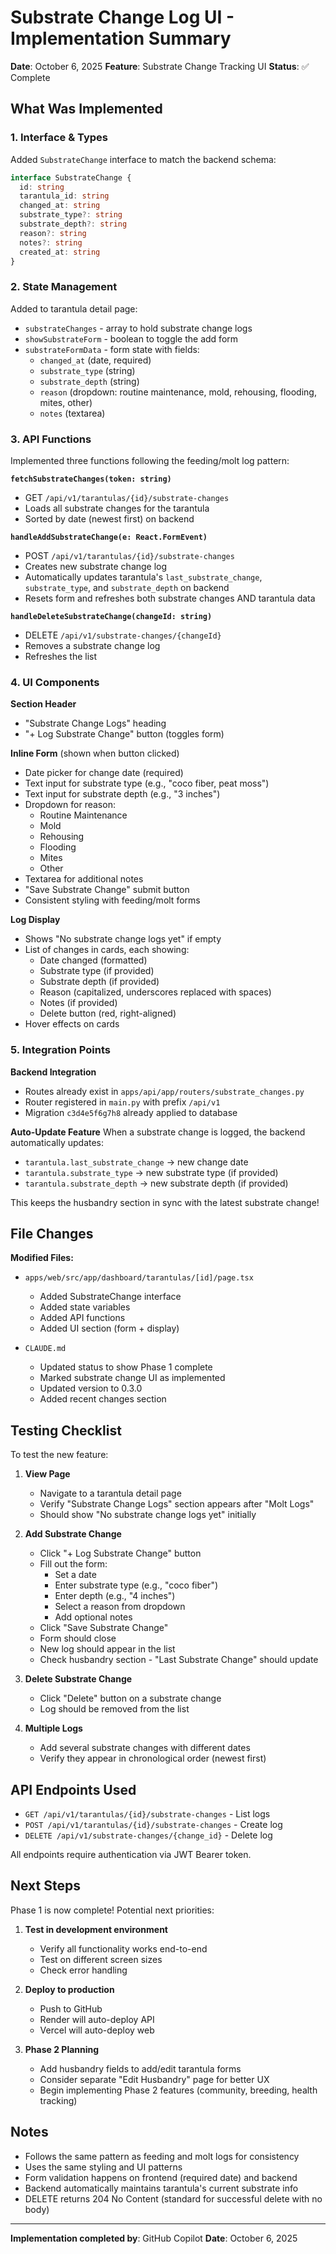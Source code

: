 # Substrate Change Log UI - Implementation Summary

**Date**: October 6, 2025
**Feature**: Substrate Change Tracking UI
**Status**: ✅ Complete

## What Was Implemented

### 1. Interface & Types
Added `SubstrateChange` interface to match the backend schema:
```typescript
interface SubstrateChange {
  id: string
  tarantula_id: string
  changed_at: string
  substrate_type?: string
  substrate_depth?: string
  reason?: string
  notes?: string
  created_at: string
}
```

### 2. State Management
Added to tarantula detail page:
- `substrateChanges` - array to hold substrate change logs
- `showSubstrateForm` - boolean to toggle the add form
- `substrateFormData` - form state with fields:
  - `changed_at` (date, required)
  - `substrate_type` (string)
  - `substrate_depth` (string)
  - `reason` (dropdown: routine maintenance, mold, rehousing, flooding, mites, other)
  - `notes` (textarea)

### 3. API Functions
Implemented three functions following the feeding/molt log pattern:

**`fetchSubstrateChanges(token: string)`**
- GET `/api/v1/tarantulas/{id}/substrate-changes`
- Loads all substrate changes for the tarantula
- Sorted by date (newest first) on backend

**`handleAddSubstrateChange(e: React.FormEvent)`**
- POST `/api/v1/tarantulas/{id}/substrate-changes`
- Creates new substrate change log
- Automatically updates tarantula's `last_substrate_change`, `substrate_type`, and `substrate_depth` on backend
- Resets form and refreshes both substrate changes AND tarantula data

**`handleDeleteSubstrateChange(changeId: string)`**
- DELETE `/api/v1/substrate-changes/{changeId}`
- Removes a substrate change log
- Refreshes the list

### 4. UI Components

**Section Header**
- "Substrate Change Logs" heading
- "+ Log Substrate Change" button (toggles form)

**Inline Form** (shown when button clicked)
- Date picker for change date (required)
- Text input for substrate type (e.g., "coco fiber, peat moss")
- Text input for substrate depth (e.g., "3 inches")
- Dropdown for reason:
  - Routine Maintenance
  - Mold
  - Rehousing
  - Flooding
  - Mites
  - Other
- Textarea for additional notes
- "Save Substrate Change" submit button
- Consistent styling with feeding/molt forms

**Log Display**
- Shows "No substrate change logs yet" if empty
- List of changes in cards, each showing:
  - Date changed (formatted)
  - Substrate type (if provided)
  - Substrate depth (if provided)
  - Reason (capitalized, underscores replaced with spaces)
  - Notes (if provided)
  - Delete button (red, right-aligned)
- Hover effects on cards

### 5. Integration Points

**Backend Integration**
- Routes already exist in `apps/api/app/routers/substrate_changes.py`
- Router registered in `main.py` with prefix `/api/v1`
- Migration `c3d4e5f6g7h8` already applied to database

**Auto-Update Feature**
When a substrate change is logged, the backend automatically updates:
- `tarantula.last_substrate_change` → new change date
- `tarantula.substrate_type` → new substrate type (if provided)
- `tarantula.substrate_depth` → new substrate depth (if provided)

This keeps the husbandry section in sync with the latest substrate change!

## File Changes

**Modified Files:**
- `apps/web/src/app/dashboard/tarantulas/[id]/page.tsx`
  - Added SubstrateChange interface
  - Added state variables
  - Added API functions
  - Added UI section (form + display)

- `CLAUDE.md`
  - Updated status to show Phase 1 complete
  - Marked substrate change UI as implemented
  - Updated version to 0.3.0
  - Added recent changes section

## Testing Checklist

To test the new feature:

1. **View Page**
   - Navigate to a tarantula detail page
   - Verify "Substrate Change Logs" section appears after "Molt Logs"
   - Should show "No substrate change logs yet" initially

2. **Add Substrate Change**
   - Click "+ Log Substrate Change" button
   - Fill out the form:
     - Set a date
     - Enter substrate type (e.g., "coco fiber")
     - Enter depth (e.g., "4 inches")
     - Select a reason from dropdown
     - Add optional notes
   - Click "Save Substrate Change"
   - Form should close
   - New log should appear in the list
   - Check husbandry section - "Last Substrate Change" should update

3. **Delete Substrate Change**
   - Click "Delete" button on a substrate change
   - Log should be removed from the list

4. **Multiple Logs**
   - Add several substrate changes with different dates
   - Verify they appear in chronological order (newest first)

## API Endpoints Used

- `GET /api/v1/tarantulas/{id}/substrate-changes` - List logs
- `POST /api/v1/tarantulas/{id}/substrate-changes` - Create log
- `DELETE /api/v1/substrate-changes/{change_id}` - Delete log

All endpoints require authentication via JWT Bearer token.

## Next Steps

Phase 1 is now complete! Potential next priorities:

1. **Test in development environment**
   - Verify all functionality works end-to-end
   - Test on different screen sizes
   - Check error handling

2. **Deploy to production**
   - Push to GitHub
   - Render will auto-deploy API
   - Vercel will auto-deploy web

3. **Phase 2 Planning**
   - Add husbandry fields to add/edit tarantula forms
   - Consider separate "Edit Husbandry" page for better UX
   - Begin implementing Phase 2 features (community, breeding, health tracking)

## Notes

- Follows the same pattern as feeding and molt logs for consistency
- Uses the same styling and UI patterns
- Form validation happens on frontend (required date) and backend
- Backend automatically maintains tarantula's current substrate info
- DELETE returns 204 No Content (standard for successful delete with no body)

---

**Implementation completed by**: GitHub Copilot
**Date**: October 6, 2025

